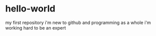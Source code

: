 # hello-world
my first repository
i'm new to github and programming as a whole
i'm working hard to be an expert
